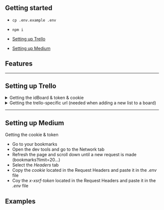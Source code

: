 
<!-- ### There is also an article about this.  -->

<!-- https://gist.github.com/joyrexus/16041f2426450e73f5df9391f7f7ae5f -->

<!-- urlTrello: ...?lists=open -->

## Getting started

* ```cp .env.example .env```

* ```npm i```
* [Setting up Trello](#setting-up-trello)

* [Setting up Medium](#setting-up-medium)


## Features
<!-- log file -->
<!-- add new filter key -->
<!-- add new filter and filter key -->
<!-- add item to trello -->

---

## Setting up Trello

<!-- Getting idBoard -->
<!-- Create trello board -->
<!-- Network tab + refresh -->
<!-- Get id -->

<details>
    <summary>
        Getting the idBoard & token & cookie
    </summary>
    <ul>
        <li>Create a new card</li>
        <li>Open the dev tools and open the Network tab</li>
        <li>Clear the Network tab.</li>
        <li>Create a new list(doesn't matter the name)</li>
        <li>Click on the <i>lists</i> request</li>
        <li>Click on the <i>Headers</i> tab</li>
        <li>Head over to <i>Request Payload</i></li>
        <li>Select the <i>idBoard</i> and paste it in the <i>.env</i> file</li>
        <li>Select the <i>token</i> and paste it in the <i>.env</i> file next to <i>tokenTrello</i></li>
        <li>Select the <i>cookie</i>(located in the Request Headers) and paste it in the <i>.env</i> file next to <i>cookieTrello</i></li>
    </ul>
</details>
<!-- Getting trello token && cookie -->
<!-- Clear Network tab -->
<!-- Create new dummy list -->
<!-- Click on the request -->
<!-- Headers -> req payload -> token -->
<!-- Getting the cookie -->
<!-- Headers -> cookie -->
<!-- Getting the urlTrello -->
<!-- Copy the current URL -->

<details>
    <summary>
        Getting the trello-specific url (needed when adding a new list to a board)
    </summary>
    <ul>
        <li>Copy the short link from the url (https://trello.com/b/COPY_THIS_ONE/board_name)</li>
        <li>Head over the <i>urlTrello</i> property</li>
        <li>in the <i>.env</i> file replace the <i>YOUR_BOARD_ID</i> with the short link</li>
        <li>You may now delete the list you have created earlier</li>
    </ul>
</details>

---

## Setting up Medium

Getting the cookie & token
* Go to your bookmarks
* Open the dev tools and go to the Network tab
* Refresh the page and scroll down until a new request is made (bookmarks?limit=20...)
* Select the <i>Headers</i> tab
* Copy the <i>cookie</i> located in the Request Headers and paste it in the <i>.env</i> file
* Coy the <i>x-xsrf-token</i> located in the Request Headers and paste it in the <i>.env</i> file

<!-- cookie and token -->
<!-- Go to bookmarks -->
<!-- Ofc, you need to have some bookmarks -->
<!-- Network tab + Refresh -->
<!-- Scroll until bookmarks req is made -->
<!-- Click the request -->
<!-- Req headers -> cookie -->
<!-- Req headers -> token -->


## Examples
<!-- SS with medium bookmarks -->
<!-- cli when running the main commnad -->
<!-- trello afterwards -->
<!-- all or nothing -->
